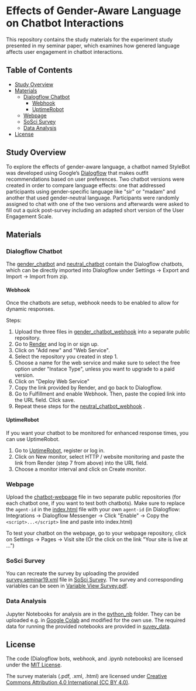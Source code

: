 # Effects of Gender-Aware Language on Chatbot Interactions
This repository contains the study materials for the experiment study presented in my seminar paper, which examines how genered language affects user engagement in chatbot interactions. 

## Table of Contents
- [Study Overview](#study-overview)
- [Materials](#materials)
  - [Dialogflow Chatbot](#dialogflow-chatbot)
    - [Webhook](#webhook)
    - [UptimeRobot](#uptimerobot)
  - [Webpage](#webpage)
  - [SoSci Survey](#sosci-survey)
  - [Data Analysis](#data-analysis)
- [License](#license)

## Study Overview
To explore the effects of gender-aware language, a chatbot named StyleBot was developed using Google’s [Dialogflow](https://cloud.google.com/dialogflow/docs) that makes outfit recommendations based on user preferences. Two chatbot versions were created in order to compare language effects: one that addressed participants using gender-specific language like "sir" or "madam" and another that used gender-neutral language. Participants were randomly assigned to chat with one of the two versions and afterwards were asked to fill out a quick post-survey including an adapted short version of the User Engagement Scale. 

## Materials
### Dialogflow Chatbot
The [gender_chatbot](gender_chatbot.zip) and [neutral_chatbot](neutral_chatbot.zip)  contain the Dialogflow chatbots, which can be directly imported into Dialogflow under Settings -> Export and Import -> Import from zip.

#### Webhook
Once the chatbots are setup, webhook needs to be enabled to allow for dynamic responses.

Steps:
1. Upload the three files in [gender_chatbot_webhook](gender_chatbot_webhook) into a separate public repository.
2. Go to [Render](https://render.com) and log in or sign up.
3. Click on "Add new" and "Web Service".
4. Select the repository you created in step 1.
5. Choose a name for the web service and make sure to select the free option under "Instace Type", unless you want to upgrade to a paid version.
6. Click on "Deploy Web Service"
7. Copy the link provided by Render, and go back to Dialogflow.
8. Go to Fulfillment and enable Webhook. Then, paste the copied link into the URL field. Click save.
9. Repeat these steps for the [neutral_chatbot_webhook](neutral_chatbot_webhook) .

#### UptimeRobot
If you want your chatbot to be monitored for enhanced response times, you can use UptimeRobot.

1. Go to [UptimeRobot](https://uptimerobot.com), register or log in.
2. Click on New monitor, select HTTP / website monitoring and paste the link from Render (step 7 from above) into the URL field.
3. Choose a monitor interval and click on Create monitor.

### Webpage
Upload the [chatbot-webpage](chatbot-webpage) file in two separate public repositories (for each chatbot one, if you want to test both chatbots). Make sure to replace the `agent-id` in the [index.html](chatbot-webpage/index.html) file with your own `agent-id` (in Dialogflow: Integrations -> Dialogflow Messenger -> Click "Enable" -> Copy the `<script>...</script>` line and paste into index.html)

To test your chatbot on the webpage, go to your webpage repository, click on Settings -> Pages -> Visit site (Or the click on the link "Your site is live at ...")

### SoSci Survey
You can recreate the survey by uploading the provided [survey.seminar19.xml](survey/survey.seminar19.xml) file in [SoSci Survey](https://www.soscisurvey.de).
The survey and corresponding variables can be seen in [Variable View Survey.pdf](survey/VariableViewSurvey.pdf).

### Data Analysis
Jupyter Notebooks for analysis are in the [python_nb](python_nb) folder. They can be uploaded e.g. in [Google Colab](https://colab.google) and modified for the own use. The required data for running the provided notebooks are provided in [suvey_data](survey_data).

## License
The code (Dialogflow bots, webhook, and .ipynb notebooks) are licensed under the [MIT License](MIT_LICENSE.txt).

The survey materials (.pdf, .xml, .html) are licensed under [Creative Commons Attribution 4.0 International (CC BY 4.0)](https://creativecommons.org/licenses/by/4.0/).
